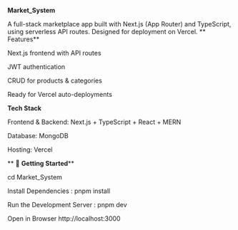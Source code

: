 **Market_System**

A full-stack marketplace app built with Next.js (App Router) and TypeScript, using serverless API routes. Designed for deployment on Vercel.
**
Features**

Next.js frontend with API routes

JWT authentication

CRUD for products & categories

Ready for Vercel auto-deployments

**Tech Stack**

Frontend & Backend: Next.js + TypeScript + React + MERN

Database: MongoDB 

Hosting: Vercel


   ** 🚀 **Getting Started****
   
cd Market_System

Install Dependencies :   pnpm install

Run the Development Server : pnpm dev

Open in Browser http://localhost:3000
